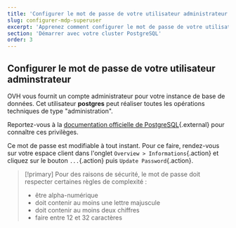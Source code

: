 ```yaml
---
title: 'Configurer le mot de passe de votre utilisateur administrateur'
slug: configurer-mdp-superuser
excerpt: 'Apprenez comment configurer le mot de passe de votre utilisateur administrateur'
section: 'Démarrer avec votre cluster PostgreSQL'
order: 3
---
```


## Configurer le mot de passe de votre utilisateur adminstrateur

OVH vous fournit un compte administrateur pour votre instance de base de données. Cet utilisateur **postgres** peut réaliser toutes les opérations techniques de type "administration".

Reportez-vous à la [documentation officielle de PostgreSQL](https://www.postgresql.org/docs/current/role-attributes.html){.external} pour connaître ces privilèges.

Ce mot de passe est modifiable à tout instant. Pour ce faire, rendez-vous sur votre espace client dans l'onglet `Overview > Informations`{.action} et cliquez sur le bouton `...`{.action} puis `Update Password`{.action}.

> [!primary]
> Pour des raisons de sécurité, le mot de passe doit respecter certaines règles de complexité :
>
> - être alpha-numérique
> - doit contenir au moins une lettre majuscule
> - doit contenir au moins deux chiffres
> - faire entre 12 et 32 caractères
>
